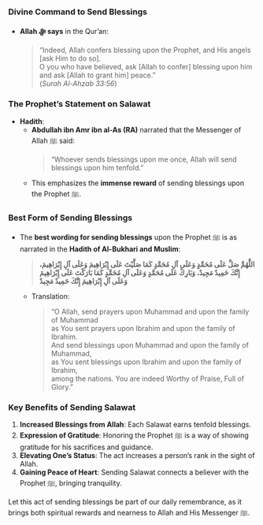 ### **Divine Command to Send Blessings**  
- **Allah ﷻ says** in the Qur’an:  
  > “Indeed, Allah confers blessing upon the Prophet, and His angels [ask Him to do so].  
  > O you who have believed, ask [Allah to confer] blessing upon him and ask [Allah to grant him] peace.”  
  > (*Surah Al-Ahzab 33:56*)  

### **The Prophet’s Statement on Salawat**  
- **Hadith**:  
  - **Abdullah ibn Amr ibn al-As (RA)** narrated that the Messenger of Allah ﷺ said:  
    > “Whoever sends blessings upon me once, Allah will send blessings upon him tenfold.”  
  - This emphasizes the **immense reward** of sending blessings upon the Prophet ﷺ.  

### **Best Form of Sending Blessings**  
- The **best wording for sending blessings** upon the Prophet ﷺ is as narrated in the **Hadith of Al-Bukhari and Muslim**:  
  > **اللَّهُمَّ صَلِّ عَلَى مُحَمَّدٍ وَعَلَى آلِ مُحَمَّدٍ كَمَا صَلَّيْتَ عَلَى إِبْرَاهِيمَ وَعَلَى آلِ إِبْرَاهِيمَ، إِنَّكَ حَمِيدٌ مَجِيدٌ، وَبَارِكْ عَلَى مُحَمَّدٍ وَعَلَى آلِ مُحَمَّدٍ كَمَا بَارَكْتَ عَلَى إِبْرَاهِيمَ وَعَلَى آلِ إِبْرَاهِيمَ إِنَّكَ حَمِيدٌ مَجِيدٌ**  
  - Translation:  
    > “O Allah, send prayers upon Muhammad and upon the family of Muhammad  
    > as You sent prayers upon Ibrahim and upon the family of Ibrahim.  
    > And send blessings upon Muhammad and upon the family of Muhammad,  
    > as You sent blessings upon Ibrahim and upon the family of Ibrahim,  
    > among the nations. You are indeed Worthy of Praise, Full of Glory.”  

### **Key Benefits of Sending Salawat**  
1. **Increased Blessings from Allah**: Each Salawat earns tenfold blessings.  
2. **Expression of Gratitude**: Honoring the Prophet ﷺ is a way of showing gratitude for his sacrifices and guidance.  
3. **Elevating One’s Status**: The act increases a person’s rank in the sight of Allah.  
4. **Gaining Peace of Heart**: Sending Salawat connects a believer with the Prophet ﷺ, bringing tranquility.  

Let this act of sending blessings be part of our daily remembrance, as it brings both spiritual rewards and nearness to Allah and His Messenger ﷺ.  